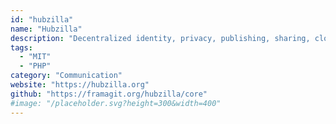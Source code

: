 ```yaml
---
id: "hubzilla"
name: "Hubzilla"
description: "Decentralized identity, privacy, publishing, sharing, cloud storage, and communications/social platform."
tags:
  - "MIT"
  - "PHP"
category: "Communication"
website: "https://hubzilla.org"
github: "https://framagit.org/hubzilla/core"
#image: "/placeholder.svg?height=300&width=400"
---
```


